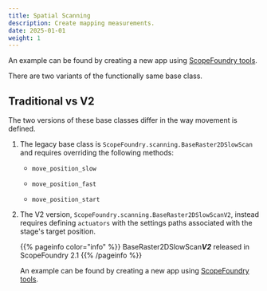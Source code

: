 ```yaml
---
title: Spatial Scanning
description: Create mapping measurements.
date: 2025-01-01
weight: 1
---
```


An example can be found by creating a new app using [ScopeFoundry tools](/docs/11_tools-tutorials/1_new-microscope-app/).

There are two variants of the functionally same base class.

## Traditional vs V2

The two versions of these base classes differ in the way movement is defined.

1. The legacy base class is `ScopeFoundry.scanning.BaseRaster2DSlowScan` and requires overriding the following methods:

   - `move_position_slow`

   - `move_position_fast`

   - `move_position_start`




2. The V2 version, `ScopeFoundry.scanning.BaseRaster2DSlowScanV2`, instead requires defining `actuators` with the settings paths associated with the stage's target position.

   {{% pageinfo color="info" %}}
   BaseRaster2DSlowScan***V2*** released in ScopeFoundry 2.1
   {{% /pageinfo %}}

   
   
   An example can be found by creating a new app using [ScopeFoundry tools](/docs/11_tools-tutorials/1_new-microscope-app/).
   
   
